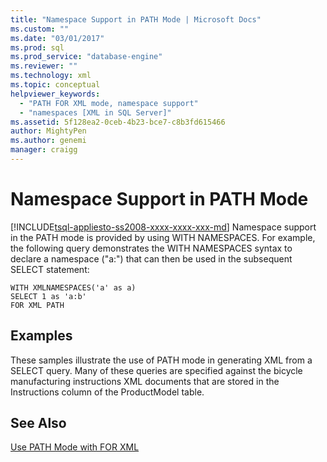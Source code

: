 ```yaml
---
title: "Namespace Support in PATH Mode | Microsoft Docs"
ms.custom: ""
ms.date: "03/01/2017"
ms.prod: sql
ms.prod_service: "database-engine"
ms.reviewer: ""
ms.technology: xml
ms.topic: conceptual
helpviewer_keywords: 
  - "PATH FOR XML mode, namespace support"
  - "namespaces [XML in SQL Server]"
ms.assetid: 5f128ea2-0ceb-4b23-bce7-c8b3fd615466
author: MightyPen
ms.author: genemi
manager: craigg
---
```

# Namespace Support in PATH Mode
[!INCLUDE[tsql-appliesto-ss2008-xxxx-xxxx-xxx-md](../../includes/tsql-appliesto-ss2008-xxxx-xxxx-xxx-md.md)]
  Namespace support in the PATH mode is provided by using WITH NAMESPACES. For example, the following query demonstrates the WITH NAMESPACES syntax to declare a namespace ("a:") that can then be used in the subsequent SELECT statement:  
  
```  
WITH XMLNAMESPACES('a' as a)  
SELECT 1 as 'a:b'  
FOR XML PATH  
```  
  
## Examples  
 These samples illustrate the use of PATH mode in generating XML from a SELECT query. Many of these queries are specified against the bicycle manufacturing instructions XML documents that are stored in the Instructions column of the ProductModel table.  
  
## See Also  
 [Use PATH Mode with FOR XML](../../relational-databases/xml/use-path-mode-with-for-xml.md)  
  
  
